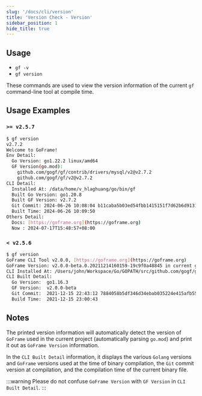 ```yaml
---
slug: '/docs/cli/version'
title: 'Version Check - Version'
sidebar_position: 1
hide_title: true
---
```


## Usage

- `gf -v`
- `gf version`

These commands are used to view the version information of the current `gf` command-line tool at compile time.

## Usage Examples

### `>= v2.5.7`

```bash
$ gf version
v2.7.2
Welcome to GoFrame!
Env Detail:
  Go Version: go1.22.2 linux/amd64
  GF Version(go.mod):
    github.com/gogf/gf/contrib/drivers/mysql/v2@v2.7.2
    github.com/gogf/gf/v2@v2.7.2
CLI Detail:
  Installed At: /data/home/v_hlaghuang/go/bin/gf
  Built Go Version: go1.20.8
  Built GF Version: v2.7.2
  Git Commit: 2024-06-26 10:08:04 b11caba5b03ed54fbb1415151f7d62b6d913179d
  Built Time: 2024-06-26 10:09:50
Others Detail:
  Docs: [https://goframe.org](https://goframe.org)
  Now : 2024-07-17T15:48:57+08:00
```

### `< v2.5.6`

```bash
$ gf version
GoFrame CLI Tool v2.0.0, [https://goframe.org](https://goframe.org) 
GoFrame Version: v2.0.0-beta.0.20211214160159-19c9f0a48845 in current go.mod
CLI Installed At: /Users/john/Workspace/Go/GOPATH/src/github.com/gogf/gf-cli/main
CLI Built Detail:
  Go Version:  go1.16.3
  GF Version:  v2.0.0-beta
  Git Commit:  2021-12-15 22:43:12 7884058b5df346d34ebab035224e415afb556c19
  Build Time:  2021-12-15 23:00:43
```

## Notes

The printed version information will automatically detect the version of `GoFrame` used in the current project (automatically parsing `go.mod`) and print it out as `GoFrame Version` information.

In the `CLI Built Detail` information, it displays the various `Golang` versions and `GoFrame` versions used at the time of binary compilation, the `Git` commit version at compilation, and the compilation time of the current binary file.

:::warning
Please do not confuse `GoFrame Version` with `GF Version` in `CLI Built Detail`.
:::